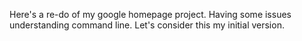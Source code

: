 Here's a re-do of my google homepage project.  Having some issues understanding command line.  Let's consider this my initial version.